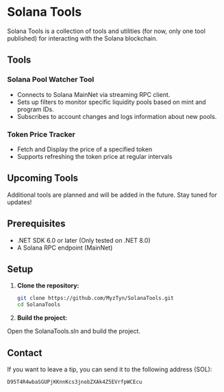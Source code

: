 ﻿# Solana Tools

Solana Tools is a collection of tools and utilities (for now, only one tool published) for interacting with the Solana blockchain.
## Tools

### Solana Pool Watcher Tool
- Connects to Solana MainNet via streaming RPC client.
- Sets up filters to monitor specific liquidity pools based on mint and program IDs.
- Subscribes to account changes and logs information about new pools.

### Token Price Tracker
- Fetch and Display the price of a specified token
- Supports refreshing the token price at regular intervals

## Upcoming Tools
Additional tools are planned and will be added in the future. Stay tuned for updates!

## Prerequisites

- .NET SDK 6.0 or later (Only tested on .NET 8.0)
- A Solana RPC endpoint (MainNet)

## Setup

1. **Clone the repository:**

    ```bash
    git clone https://github.com/MyzTyn/SolanaTools.git
    cd SolanaTools
    ```

2. **Build the project:**

Open the SolanaTools.sln and build the project.

## Contact

If you want to leave a tip, you can send it to the following address (SOL): 
```
D95T4R4wbaSGUPjKKnnKcs3jnobZXAk4Z5EVrfpWCEcu
```
